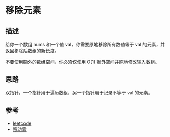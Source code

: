 # 移除元素

## 描述

给你一个数组 nums 和一个值 val，你需要原地移除所有数值等于 val 的元素，并返回移除后数组的新长度。

不要使用额外的数组空间，你必须仅使用 O(1) 额外空间并原地修改输入数组。

## 思路

双指针，一个指针用于遍历数组，另一个指针用于记录不等于 val 的元素。



## 参考

- [leetcode](https://leetcode-cn.com/problems/remove-element)
- [移动零](../move-zeroes/README.md)
